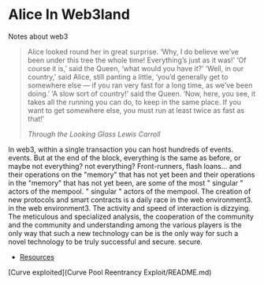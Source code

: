 # Alice In Web3land
Notes about web3


> Alice looked round her in great surprise. ‘Why, I do believe we’ve been under this tree the whole time! Everything’s just as it was!’
> ‘Of course it is,’ said the Queen, ‘what would you have it?’
> ‘Well, in our country,’ said Alice, still panting a little, ‘you’d generally get to somewhere else — if you ran very fast for a long time, as we’ve been doing.’
> ‘A slow sort of country!’ said the Queen. ‘Now, here, you see, it takes all the running you can do, to keep in the same place.
> If you want to get somewhere else, you must run at least twice as fast as that!’
> 
> *Through the Looking Glass Lewis Carroll*

In web3, within a single transaction you can host hundreds of events. 
events. But at the end of the block, everything is the same as before, or maybe not everything? 
not everything? Front-runners, flash loans... and their operations on the "memory" that has not yet been 
and their operations in the "memory" that has not yet been, are some of the most " singular " actors of the mempool. 
" singular " actors of the mempool.
The creation of new protocols and smart contracts is a daily race in the web environment3. 
in the web environment3. The activity and speed of interaction is 
dizzying. The meticulous and specialized analysis, the cooperation of the community and the 
community and understanding among the various players is the only way that such a new technology can be 
is the only way for such a novel technology to be truly successful and secure. 
secure.


+ [Resources](sources.md)

[Curve exploited](Curve Pool Reentrancy Exploit/README.md)
